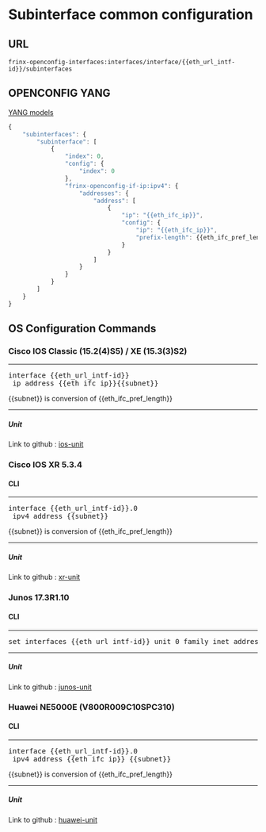 # Subinterface common configuration

## URL

```
frinx-openconfig-interfaces:interfaces/interface/{{eth_url_intf-id}}/subinterfaces
```

## OPENCONFIG YANG

[YANG models](https://github.com/FRINXio/openconfig/tree/master/interfaces/src/main/yang)

```javascript
{
    "subinterfaces": {
        "subinterface": [
            {
                "index": 0,
                "config": {
                    "index": 0
                },
                "frinx-openconfig-if-ip:ipv4": {
                    "addresses": {
                        "address": [
                            {
                                "ip": "{{eth_ifc_ip}}",
                                "config": {
                                    "ip": "{{eth_ifc_ip}}",
                                    "prefix-length": {{eth_ifc_pref_length}}
                                }
                            }
                        ]
                    }
                }
            }
        ]
    }
}
```

## OS Configuration Commands

### Cisco IOS Classic (15.2(4)S5) / XE (15.3(3)S2)

---
<pre>
interface {{eth_url_intf-id}}
 ip address {{eth_ifc_ip}}{{subnet}}
</pre>

{{subnet}} is conversion of {{eth_ifc_pref_length}}

---

##### Unit

Link to github : [ios-unit](https://github.com/FRINXio/cli-units/tree/master/ios/interface)

### Cisco IOS XR 5.3.4

#### CLI

---
<pre>
interface {{eth_url_intf-id}}.0
 ipv4 address {{subnet}}
</pre>

{{subnet}} is conversion of {{eth_ifc_pref_length}}

---

##### Unit

Link to github : [xr-unit](https://github.com/FRINXio/cli-units/tree/master/ios-xr/interface)

### Junos 17.3R1.10

#### CLI

---
<pre>
set interfaces {{eth_url_intf-id}} unit 0 family inet address {{eth_ifc_ip}}/{{eth_ifc_pref_length}}
</pre>
---

##### Unit

Link to github : [junos-unit](https://github.com/FRINXio/unitopo-units/tree/master/junos/junos-17-interface-unit)

### Huawei NE5000E (V800R009C10SPC310)

#### CLI

---
<pre>
interface {{eth_url_intf-id}}.0
 ipv4 address {{eth_ifc_ip}} {{subnet}}
</pre>

{{subnet}} is conversion of {{eth_ifc_pref_length}}

---

##### Unit

Link to github : [huawei-unit](https://github.com/FRINXio/cli-units/tree/master/huawei/interface)
